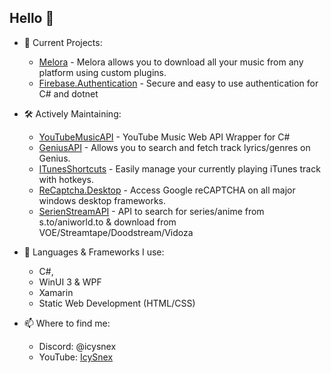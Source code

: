 ## Hello 👋

- 👀 Current Projects:
  - [Melora](https://github.com/IcySnex/Melora) - Melora allows you to download all your music from any platform using custom plugins.
  - [Firebase.Authentication](https://github.com/IcySnex/Firebase.Authentication) - Secure and easy to use authentication for C# and dotnet
 
- 🛠️ Actively Maintaining:
  - [YouTubeMusicAPI](https://github.com/IcySnex/YouTubeMusicAPI) - YouTube Music Web API Wrapper for C#
  - [GeniusAPI](https://github.com/IcySnex/GeniusAPI) - Allows you to search and fetch track lyrics/genres on Genius.
  - [ITunesShortcuts](https://github.com/IcySnex/ITunesShortcuts) - Easily manage your currently playing iTunes track with hotkeys.
  - [ReCaptcha.Desktop](https://github.com/IcySnex/ReCaptcha.Desktop) - Access Google reCAPTCHA on all major windows desktop frameworks.
  - [SerienStreamAPI](https://github.com/IcySnex/SerienStreamAPI) - API to search for series/anime from s.to/aniworld.to & download from VOE/Streamtape/Doodstream/Vidoza
  
  
- 🌱 Languages & Frameworks I use:
  - C#,
  - WinUI 3 & WPF
  - Xamarin
  - Static Web Development (HTML/CSS)
  
  
- 📫 Where to find me:
  - Discord: @icysnex
  - YouTube: [IcySnex](https://www.youtube.com/@IcySnex)

<!---
IcySnex/IcySnex is a ✨ special ✨ repository because its `README.md` (this file) appears on your GitHub profile.
You can click the Preview link to take a look at your changes.
--->

